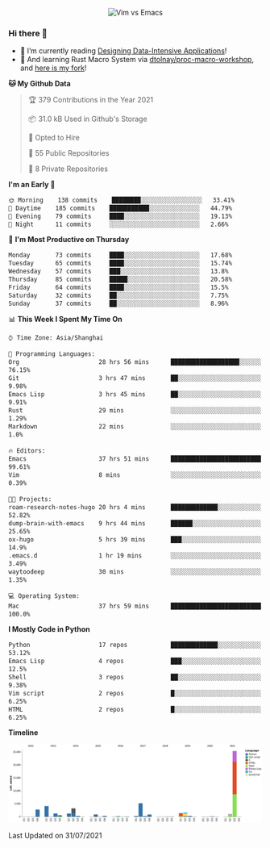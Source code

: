 <p align="center">
    <img src="https://gist.githubusercontent.com/coldnight/e696baffb094e71c96cb302118878eae/raw/40ea5053a6f66cc65f90f437e4173497da225958/banner.gif" alt="Vim vs Emacs" />
</p>

### Hi there 👋

- 📖 I’m currently reading [Designing Data-Intensive Applications](https://www.oreilly.com/library/view/designing-data-intensive-applications/9781491903063/)!
- 🌱 And learning Rust Macro System via [dtolnay/proc-macro-workshop](https://github.com/dtolnay/proc-macro-workshop), and [here is my fork](https://github.com/coldnight/proc-macro-workshop)!

<!--START_SECTION:waka-->
**🐱 My Github Data** 

> 🏆 379 Contributions in the Year 2021
 > 
> 📦 31.0 kB Used in Github's Storage 
 > 
> 💼 Opted to Hire
 > 
> 📜 55 Public Repositories 
 > 
> 🔑 8 Private Repositories  
 > 
**I'm an Early 🐤** 

```text
🌞 Morning    138 commits    ████████░░░░░░░░░░░░░░░░░   33.41% 
🌆 Daytime    185 commits    ███████████░░░░░░░░░░░░░░   44.79% 
🌃 Evening    79 commits     ████░░░░░░░░░░░░░░░░░░░░░   19.13% 
🌙 Night      11 commits     ░░░░░░░░░░░░░░░░░░░░░░░░░   2.66%

```
📅 **I'm Most Productive on Thursday** 

```text
Monday       73 commits     ████░░░░░░░░░░░░░░░░░░░░░   17.68% 
Tuesday      65 commits     ████░░░░░░░░░░░░░░░░░░░░░   15.74% 
Wednesday    57 commits     ███░░░░░░░░░░░░░░░░░░░░░░   13.8% 
Thursday     85 commits     █████░░░░░░░░░░░░░░░░░░░░   20.58% 
Friday       64 commits     ████░░░░░░░░░░░░░░░░░░░░░   15.5% 
Saturday     32 commits     ██░░░░░░░░░░░░░░░░░░░░░░░   7.75% 
Sunday       37 commits     ██░░░░░░░░░░░░░░░░░░░░░░░   8.96%

```


📊 **This Week I Spent My Time On** 

```text
⌚︎ Time Zone: Asia/Shanghai

💬 Programming Languages: 
Org                      28 hrs 56 mins      ███████████████████░░░░░░   76.15% 
Git                      3 hrs 47 mins       ██░░░░░░░░░░░░░░░░░░░░░░░   9.98% 
Emacs Lisp               3 hrs 45 mins       ██░░░░░░░░░░░░░░░░░░░░░░░   9.91% 
Rust                     29 mins             ░░░░░░░░░░░░░░░░░░░░░░░░░   1.29% 
Markdown                 22 mins             ░░░░░░░░░░░░░░░░░░░░░░░░░   1.0%

🔥 Editors: 
Emacs                    37 hrs 51 mins      █████████████████████████   99.61% 
Vim                      8 mins              ░░░░░░░░░░░░░░░░░░░░░░░░░   0.39%

🐱‍💻 Projects: 
roam-research-notes-hugo 20 hrs 4 mins       █████████████░░░░░░░░░░░░   52.82% 
dump-brain-with-emacs    9 hrs 44 mins       ██████░░░░░░░░░░░░░░░░░░░   25.65% 
ox-hugo                  5 hrs 39 mins       ███░░░░░░░░░░░░░░░░░░░░░░   14.9% 
.emacs.d                 1 hr 19 mins        ░░░░░░░░░░░░░░░░░░░░░░░░░   3.49% 
waytoodeep               30 mins             ░░░░░░░░░░░░░░░░░░░░░░░░░   1.35%

💻 Operating System: 
Mac                      37 hrs 59 mins      █████████████████████████   100.0%

```

**I Mostly Code in Python** 

```text
Python                   17 repos            █████████████░░░░░░░░░░░░   53.12% 
Emacs Lisp               4 repos             ███░░░░░░░░░░░░░░░░░░░░░░   12.5% 
Shell                    3 repos             ██░░░░░░░░░░░░░░░░░░░░░░░   9.38% 
Vim script               2 repos             █░░░░░░░░░░░░░░░░░░░░░░░░   6.25% 
HTML                     2 repos             █░░░░░░░░░░░░░░░░░░░░░░░░   6.25%

```


**Timeline**

![Chart not found](https://raw.githubusercontent.com/coldnight/coldnight/master/charts/bar_graph.png) 


 Last Updated on 31/07/2021
<!--END_SECTION:waka-->
